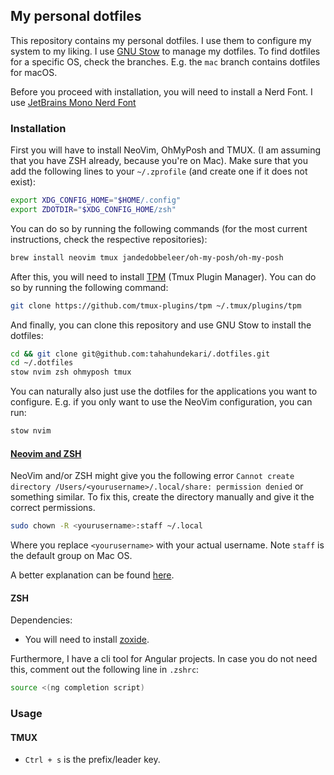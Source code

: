 ## My personal dotfiles

This repository contains my personal dotfiles. I use them to configure my system to my liking. I use [GNU Stow](https://www.gnu.org/software/stow/) to manage my dotfiles.
To find dotfiles for a specific OS, check the branches. E.g. the `mac` branch contains dotfiles for macOS.

Before you proceed with installation, you will need to install a Nerd Font. I use [JetBrains Mono Nerd Font](https://formulae.brew.sh/cask/font-jetbrains-mono-nerd-font)

### Installation
First you will have to install NeoVim, OhMyPosh and TMUX. (I am assuming that you have ZSH already, because you're on Mac).
Make sure that you add the following lines to your `~/.zprofile` (and create one if it does not exist):
```bash
export XDG_CONFIG_HOME="$HOME/.config"
export ZDOTDIR="$XDG_CONFIG_HOME/zsh"
```

You can do so by running the following commands (for the most current instructions, check the respective repositories):
```bash
brew install neovim tmux jandedobbeleer/oh-my-posh/oh-my-posh
```

After this, you will need to install [TPM](https://github.com/tmux-plugins/tpm) (Tmux Plugin Manager). You can do so by running the following command:
```bash
git clone https://github.com/tmux-plugins/tpm ~/.tmux/plugins/tpm
```

And finally, you can clone this repository and use GNU Stow to install the dotfiles:
```bash
cd && git clone git@github.com:tahahundekari/.dotfiles.git
cd ~/.dotfiles
stow nvim zsh ohmyposh tmux
```
You can naturally also just use the dotfiles for the applications you want to configure. E.g. if you only want to use the NeoVim configuration, you can run:
```bash
stow nvim
```

#### <u>Neovim and ZSH</u>
NeoVim and/or ZSH might give you the following error `Cannot create directory /Users/<yourusername>/.local/share: permission denied` or something similar.
To fix this, create the directory manually and give it the correct permissions.
```bash
sudo chown -R <yourusername>:staff ~/.local
```
Where you replace `<yourusername>` with your actual username.
Note `staff` is the default group on Mac OS.

A better explanation can be found [here](https://stackoverflow.com/questions/78536128/neovim-permission-issue-local-after-installing-on-mac).

#### ZSH
Dependencies:
- You will need to install [zoxide](https://github.com/ajeetdsouza/zoxide).

Furthermore, I have a cli tool for Angular projects. In case you do not need this, comment out the following line in `.zshrc`:
```bash
source <(ng completion script)
```

### Usage
#### TMUX
- `Ctrl + s` is the prefix/leader key.
